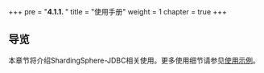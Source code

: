 +++
pre = "<b>4.1.1. </b>"
title = "使用手册"
weight = 1
chapter = true
+++

## 导览

本章节将介绍ShardingSphere-JDBC相关使用。更多使用细节请参见[使用示例](https://github.com/apache/shardingsphere-example)。
